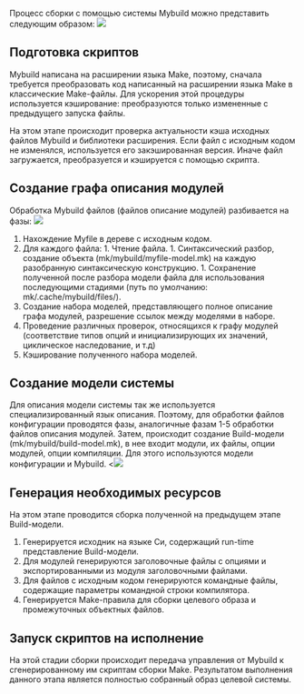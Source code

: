 Процесс сборки с помощью системы Mybuild можно представить следующим образом:
<img src='http://embox.googlecode.com/svn/wiki/images/Mybuild/mybuild-build_sequence.png' />

## Подготовка скриптов ##
Mybuild написана на расширении языка Make, поэтому, сначала требуется преобразовать код написанный на расширении языка Make в классические Make-файлы. Для ускорения этой процедуры используется кэширование: преобразуются только измененные с предыдущего запуска файлы.

На этом этапе происходит проверка актуальности кэша исходных файлов Mybuild и библиотеки расширения. Если файл с исходным кодом не изменялся, используется его закэшированная версия. Иначе файл загружается, преобразуется и кэшируется с помощью скрипта.

## Создание графа описания модулей ##
Обработка Mybuild файлов (файлов описание модулей) разбивается на фазы:
<img src='http://embox.googlecode.com/svn/wiki/images/Mybuild/mybuild-graph_creation.png' />
  1. Нахождение Myfile в дереве с исходным кодом.
  1. Для каждого файла:
    1. Чтение файла.
    1. Синтаксический разбор, создание объекта (mk/mybuild/myfile-model.mk) на каждую разобранную синтаксическую конструкцию.
    1. Сохранение полученной после разбора модели файла для использования последующими стадиями (путь по умолчанию: mk/.cache/mybuild/files/).
  1. Создание набора моделей, представляющего полное описание графа модулей, разрешение ссылок между моделями в наборе.
  1. Проведение различных проверок, относящихся к графу модулей (соответствие типов опций и инициализирующих их значений, циклическое наследование, и т.д)
  1. Кэширование полученного набора моделей.

## Создание модели системы ##
Для описания модели системы так же используется специализированный язык описания. Поэтому, для обработки файлов конфигурации проводятся фазы, аналогичные фазам 1-5 обработки файлов описания модулей. Затем, происходит создание Build-модели (mk/mybuild/build-model.mk), в нее входит модули, их файлы, опции модулей, опции компиляции. Для этого используются модели конфигурации и Mybuild.
<<img src='http://embox.googlecode.com/svn/wiki/images/Mybuild/mybuild-model_creation.png' />

## Генерация необходимых ресурсов ##
На этом этапе проводится сборка полученной на предыдущем этапе Build-модели.
  1. Генерируется исходник на языке Си, содержащий run-time представление Build-модели.
  1. Для модулей генерируются заголовочные файлы с опциями и экспортированными из модуля заголовочными файлами.
  1. Для файлов с исходным кодом генерируются командные файлы, содержащие параметры командной строки компилятора.
  1. Генерируется Make-правила для сборки целевого образа и промежуточных объектных файлов.

## Запуск скриптов на исполнение ##
На этой стадии сборки происходит передача управления от Mybuild к сгенерированному им скриптам сборки Make. Результатом выполнения данного этапа является полностью собранный образ целевой системы.